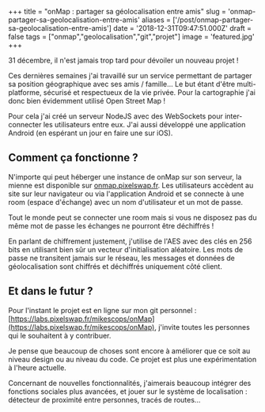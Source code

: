 +++
title = "onMap : partager sa géolocalisation entre amis"
slug = 'onmap-partager-sa-geolocalisation-entre-amis'
aliases = ['/post/onmap-partager-sa-geolocalisation-entre-amis']
date = '2018-12-31T09:47:51.000Z'
draft = false
tags = ["onmap","geolocalisation","git","projet"]
image = 'featured.jpg'
+++

31 décembre, il n'est jamais trop tard pour dévoiler un nouveau projet !

Ces dernières semaines j'ai travaillé sur un service permettant de partager sa position géographique avec ses amis / famille... Le but étant d'être multi-platforme, sécurisé et respectueux de la vie privée. Pour la cartographie j'ai donc bien évidemment utilisé Open Street Map !

Pour cela j'ai créé un serveur NodeJS avec des WebSockets pour inter-connecter les utilisateurs entre eux. J'ai aussi développé une application Android (en espérant un jour en faire une sur iOS).

## Comment ça fonctionne ?

N'importe qui peut héberger une instance de onMap sur son serveur, la mienne est disponible sur [onmap.pixelswap.fr](https://onmap.pixelswap.fr/). Les utilisateurs accèdent au site sur leur navigateur ou via l'application Android et se connecte à une room (espace d'échange) avec un nom d'utilisateur et un mot de passe.

Tout le monde peut se connecter une room mais si vous ne disposez pas du même mot de passe les échanges ne pourront être déchiffrés !

En parlant de chiffrement justement, j'utilise de l'AES avec des clés en 256 bits en utilisant bien sûr un vecteur d'initialisation aléatoire. Les mots de passe ne transitent jamais sur le réseau, les messages et données de géolocalisation sont chiffrés et déchiffrés uniquement côté client.

## Et dans le futur ?

Pour l'instant le projet est en ligne sur mon git personnel : [https://labs.pixelswap.fr/mikescops/onMap](https://labs.pixelswap.fr/mikescops/onMap), j'invite toutes les personnes qui le souhaitent à y contribuer.

Je pense que beaucoup de choses sont encore à améliorer que ce soit au niveau design ou au niveau du code. Ce projet est plus une expérimentation à l'heure actuelle.

Concernant de nouvelles fonctionnalités, j'aimerais beaucoup intégrer des fonctions sociales plus avancées, et jouer sur le système de localisation : détecteur de proximité entre personnes, tracés de routes...
